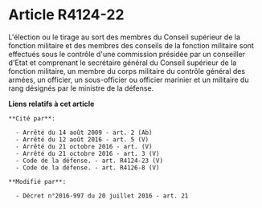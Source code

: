 # Article R4124-22

L'élection ou le tirage au sort des membres du Conseil supérieur de la fonction militaire et des membres des conseils de la
fonction militaire sont effectués sous le contrôle d'une commission présidée par un conseiller d'Etat et comprenant le
secrétaire général du Conseil supérieur de la fonction militaire, un membre du corps militaire du contrôle général des
armées, un officier, un sous-officier ou officier marinier et un militaire du rang désignés par le ministre de la défense.

**Liens relatifs à cet article**

	**Cité par**:

	  - Arrêté du 14 août 2009 - art. 2 (Ab)
	  - Arrêté du 12 août 2016 - art. 5 (V)
	  - Arrêté du 21 octobre 2016 - art. (V)
	  - Arrêté du 21 octobre 2016 - art. 3 (V)
	  - Code de la défense. - art. R4124-23 (V)
	  - Code de la défense. - art. R4126-8 (V)

	**Modifié par**:

	  - Décret n°2016-997 du 20 juillet 2016 - art. 21

